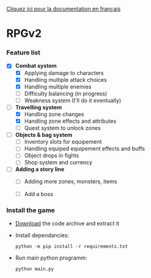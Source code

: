 [Cliquez ici pour la documentation en français](./README_FR.md)

# RPGv2

### Feature list

- [x] __**Combat system**__
  - [x] Applying damage to characters
  - [x] Handling multiple attack choices
  - [x] Handling multiple enemies
  - [ ] Difficulty balancing (in progress)
  - [ ] Weakness system (I'll do it eventually)

- [ ] __**Travelling system**__
  - [x] Handling zone changes
  - [x] Handling zone effects and attributes
  - [ ] Quest system to unlock zones
  
- [ ] __**Objects & bag system**__
  - [ ] Inventory slots for equipement
  - [ ] Handling equiped equipement effects and buffs
  - [ ] Object drops in fights
  - [ ] Shop system and currency
  
- [ ] **Adding a story line**
  - [ ] Adding more zones, monsters, items
  - [ ] Add a boss


### Install the game

- [Download](https://github.com/MrGg570/RPGv2/archive/refs/heads/main.zip) the code archive and extract it

- Install dependancies:
    ```ssh
    python -m pip install -r requirements.txt
    ```

- Run main python programm:
    ```ssh
    python main.py
    ```